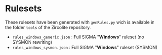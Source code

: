 # Rulesets

These rulesets have been generated with `genRules.py` wich is available in the folder `tools` of the Zircolite repository.

- `rules_windows_generic.json` : Full SIGMA "**Windows**" ruleset (no SYSMON rewriting)
- `rules_windows_sysmon.json` : Full SIGMA "**Windows**" ruleset (SYSMON)

